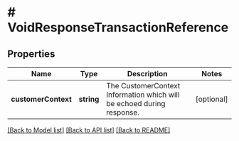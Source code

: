 # # VoidResponseTransactionReference

## Properties

Name | Type | Description | Notes
------------ | ------------- | ------------- | -------------
**customerContext** | **string** | The CustomerContext Information which will be echoed during response. | [optional]

[[Back to Model list]](../../README.md#models) [[Back to API list]](../../README.md#endpoints) [[Back to README]](../../README.md)
